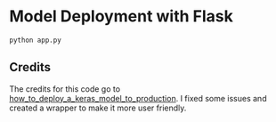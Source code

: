# Model Deployment with Flask 

```python app.py```

## Credits

The credits for this code go to [how_to_deploy_a_keras_model_to_production](https://github.com/llSourcell/how_to_deploy_a_keras_model_to_production/blob/master/README.md). 
I fixed some issues and created a wrapper to make it more user friendly.

